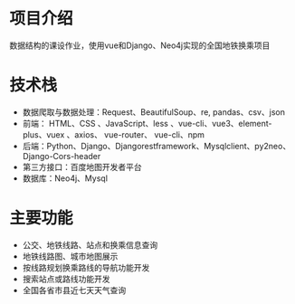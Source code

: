 # 项目介绍
数据结构的课设作业，使用vue和Django、Neo4j实现的全国地铁换乘项目



# 技术栈
- 数据爬取与数据处理：Request、BeautifulSoup、re, pandas、csv、json
- 前端： HTML、CSS 、JavaScript、less 、vue-cli、vue3、element-plus、vuex 、axios、 vue-router、 vue-cli、npm
- 后端：Python、Django、Djangorestframework、Mysqlclient、py2neo、Django-Cors-header
- 第三方接口：百度地图开发者平台
- 数据库：Neo4j、Mysql

# 主要功能
- 公交、地铁线路、站点和换乘信息查询
- 地铁线路图、城市地图展示
- 按线路规划换乘路线的导航功能开发
- 搜索站点或路线功能开发
- 全国各省市县近七天天气查询


